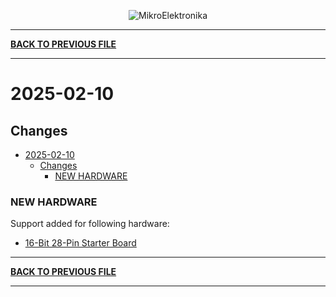 <p align="center">
  <img src="http://www.mikroe.com/img/designs/beta/logo_small.png?raw=true" alt="MikroElektronika"/>
</p>

---

**[BACK TO PREVIOUS FILE](../changelog.md)**

---

# 2025-02-10

## Changes

- [2025-02-10](#2025-02-10)
  - [Changes](#changes)
    - [NEW HARDWARE](#new-hardware)

### NEW HARDWARE

Support added for following hardware:

+ [16-Bit 28-Pin Starter Board](https://mplab-discover.microchip.com/v2/item/com.microchip.portal.evalboard/com.microchip.subcategories.tools.development-boards/mcu08.dm300027/1.0.0?view=about)

---

**[BACK TO PREVIOUS FILE](../changelog.md)**

---
